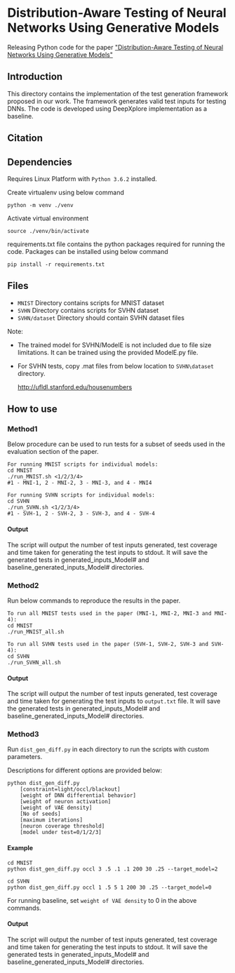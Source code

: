 # Distribution-Aware Testing of Neural Networks Using Generative Models

Releasing Python code for the paper ["Distribution-Aware Testing of Neural Networks Using Generative Models"]()

## Introduction
This directory contains the implementation of the test generation framework proposed in our work. 
The framework generates valid test inputs for testing DNNs. The code is developed 
using DeepXplore implementation as a baseline.

## Citation


## Dependencies
Requires Linux Platform with `Python 3.6.2` installed.

Create virtualenv using below command

`python -m venv ./venv`

Activate virtual environment

`source ./venv/bin/activate`

requirements.txt file contains the python packages required for running the code.
Packages can be installed using below command

`pip install -r requirements.txt`

## Files
- `MNIST` Directory contains scripts for MNIST dataset
- `SVHN` Directory contains scripts for SVHN dataset
- `SVHN/dataset` Directory should contain SVHN dataset files

Note: 
- The trained model for SVHN/ModelE is not included due to file size limitations. It can be trained using the provided ModelE.py file.
- For SVHN tests, copy .mat files from below location to `SVHN\dataset` directory.
	
	http://ufldl.stanford.edu/housenumbers

## How to use 

### Method1
Below procedure can be used to run tests for a subset of seeds used in the evaluation section of the paper.
```
For running MNIST scripts for individual models:
cd MNIST 
./run_MNIST.sh <1/2/3/4>
#1 - MNI-1, 2 - MNI-2, 3 - MNI-3, and 4 - MNI4

For running SVHN scripts for individual models:
cd SVHN
./run_SVHN.sh <1/2/3/4>
#1 - SVH-1, 2 - SVH-2, 3 - SVH-3, and 4 - SVH-4
```
#### Output
The script will output the number of test inputs generated, test coverage and time taken for generating the test inputs to stdout.
It will save the generated tests in generated_inputs_Model# and baseline_generated_inputs_Model# directories.

### Method2
Run below commands to reproduce the results in the paper.

```
To run all MNIST tests used in the paper (MNI-1, MNI-2, MNI-3 and MNI-4):
cd MNIST
./run_MNIST_all.sh

To run all SVHN tests used in the paper (SVH-1, SVH-2, SVH-3 and SVH-4):
cd SVHN
./run_SVHN_all.sh
```

#### Output
The script will output the number of test inputs generated, test coverage and time taken for generating the test inputs to `output.txt` file.
It will save the generated tests in generated_inputs_Model# and baseline_generated_inputs_Model# directories.

### Method3
Run `dist_gen_diff.py` in each directory to run the scripts with custom parameters.

Descriptions for different options are provided below:

```
python dist_gen_diff.py 
	[constraint=light/occl/blackout] 
	[weight of DNN differential behavior] 
	[weight of neuron activation]
	[weight of VAE density]
	[No of seeds] 
	[maximum iterations] 
	[neuron coverage threshold] 	
	[model under test=0/1/2/3]
```
#### Example						

```
cd MNIST
python dist_gen_diff.py occl 3 .5 .1 .1 200 30 .25 --target_model=2
```
```
cd SVHN
python dist_gen_diff.py occl 1 .5 5 1 200 30 .25 --target_model=0
```

For running baseline, set `weight of VAE density` to 0 in the above commands.


#### Output
The script will output the number of test inputs generated, test coverage and time taken for generating the test inputs to stdout.
It will save the generated tests in generated_inputs_Model# and baseline_generated_inputs_Model# directories.
